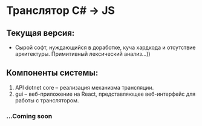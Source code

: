 # Транслятор C# -> JS

## Текущая версия:
- Сырой софт, нуждающийся в доработке, куча хардкода и отсутствие архитектуры. Примитивный лексический анализ...))

## Компоненты системы:
1. API dotnet core – реализация механизма трансляции.
2. gui – веб-приложение на React, представляющее веб-интерфейс для работы с транслятором.

###                                                                             ...Coming soon